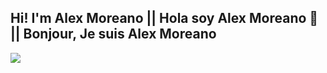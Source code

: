 <h2> Hi! I'm Alex Moreano || Hola soy Alex Moreano 👋 || Bonjour, Je suis Alex Moreano</h2>

<div>
  <a href="https://github.com/alex-moreano">
    <img align="center" src="https://github-readme-stats.vercel.app/api?username=alex-moreano&count_private=true&theme=dracula" />
  </a>
</div>
